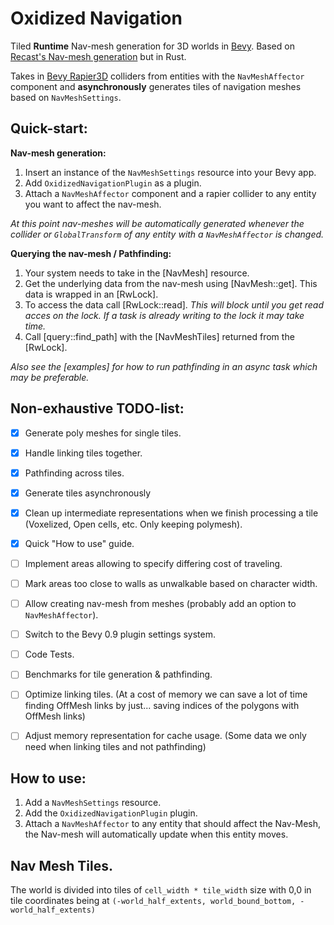# Oxidized Navigation

Tiled **Runtime** Nav-mesh generation for 3D worlds in [Bevy](https://bevyengine.org/). Based on [Recast's Nav-mesh generation](https://github.com/recastnavigation/recastnavigation/) but in Rust.

Takes in [Bevy Rapier3D](https://crates.io/crates/bevy_rapier3d) colliders from entities with the ``NavMeshAffector`` component and **asynchronously** generates tiles of navigation meshes based on ``NavMeshSettings``.

## Quick-start:
**Nav-mesh generation:**
1. Insert an instance of the ``NavMeshSettings`` resource into your Bevy app.
2. Add ``OxidizedNavigationPlugin`` as a plugin.
3. Attach a ``NavMeshAffector`` component and a rapier collider to any entity you want to affect the nav-mesh.

*At this point nav-meshes will be automatically generated whenever the collider or ``GlobalTransform`` of any entity with a ``NavMeshAffector`` is changed.*

**Querying the nav-mesh / Pathfinding:**
1. Your system needs to take in the [NavMesh] resource.
2. Get the underlying data from the nav-mesh using [NavMesh::get]. This data is wrapped in an [RwLock].
3. To access the data call [RwLock::read]. *This will block until you get read acces on the lock. If a task is already writing to the lock it may take time.*
4. Call [query::find_path] with the [NavMeshTiles] returned from the [RwLock]. 

*Also see the [examples] for how to run pathfinding in an async task which may be preferable.*

## Non-exhaustive TODO-list:

- [X] Generate poly meshes for single tiles.
- [X] Handle linking tiles together.
- [X] Pathfinding across tiles.
- [X] Generate tiles asynchronously
- [X] Clean up intermediate representations when we finish processing a tile (Voxelized, Open cells, etc. Only keeping polymesh).
- [X] Quick "How to use" guide.

- [ ] Implement areas allowing to specify differing cost of traveling.
- [ ] Mark areas too close to walls as unwalkable based on character width.
- [ ] Allow creating nav-mesh from meshes (probably add an option to ``NavMeshAffector``).
- [ ] Switch to the Bevy 0.9 plugin settings system.

- [ ] Code Tests.
- [ ] Benchmarks for tile generation & pathfinding. 
- [ ] Optimize linking tiles. (At a cost of memory we can save a lot of time finding OffMesh links by just... saving indices of the polygons with OffMesh links)
- [ ] Adjust memory representation for cache usage. (Some data we only need when linking tiles and not pathfinding)

## How to use:

1. Add a ``NavMeshSettings`` resource.
2. Add the ``OxidizedNavigationPlugin`` plugin.
3. Attach a ``NavMeshAffector`` to any entity that should affect the Nav-Mesh, the Nav-mesh will automatically update when this entity moves.

## Nav Mesh Tiles.

The world is divided into tiles of ``cell_width * tile_width`` size with 0,0 in tile coordinates being at ``(-world_half_extents, world_bound_bottom, -world_half_extents)``
